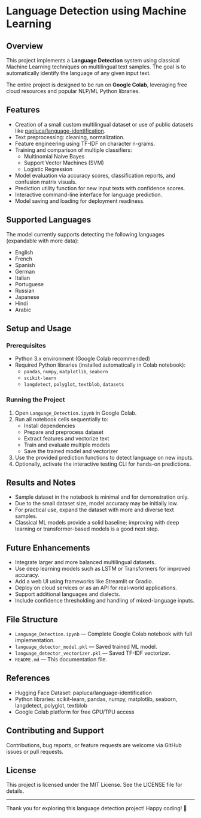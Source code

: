 # Language Detection using Machine Learning

## Overview

This project implements a **Language Detection** system using classical Machine Learning techniques on multilingual text samples. The goal is to automatically identify the language of any given input text.

The entire project is designed to be run on **Google Colab**, leveraging free cloud resources and popular NLP/ML Python libraries.

## Features

- Creation of a small custom multilingual dataset or use of public datasets like [papluca/language-identification](https://huggingface.co/datasets/papluca/language-identification).
- Text preprocessing: cleaning, normalization.
- Feature engineering using TF-IDF on character n-grams.
- Training and comparison of multiple classifiers:
  - Multinomial Naive Bayes
  - Support Vector Machines (SVM)
  - Logistic Regression
- Model evaluation via accuracy scores, classification reports, and confusion matrix visuals.
- Prediction utility function for new input texts with confidence scores.
- Interactive command-line interface for language prediction.
- Model saving and loading for deployment readiness.

## Supported Languages

The model currently supports detecting the following languages (expandable with more data):

- English
- French
- Spanish
- German
- Italian
- Portuguese
- Russian
- Japanese
- Hindi
- Arabic

## Setup and Usage

### Prerequisites

- Python 3.x environment (Google Colab recommended)
- Required Python libraries (installed automatically in Colab notebook):
  - `pandas`, `numpy`, `matplotlib`, `seaborn`
  - `scikit-learn`
  - `langdetect`, `polyglot`, `textblob`, `datasets`

### Running the Project

1. Open `Language_Detection.ipynb` in Google Colab.
2. Run all notebook cells sequentially to:
   - Install dependencies
   - Prepare and preprocess dataset
   - Extract features and vectorize text
   - Train and evaluate multiple models
   - Save the trained model and vectorizer
3. Use the provided prediction functions to detect language on new inputs.
4. Optionally, activate the interactive testing CLI for hands-on predictions.

## Results and Notes

- Sample dataset in the notebook is minimal and for demonstration only.
- Due to the small dataset size, model accuracy may be initially low.
- For practical use, expand the dataset with more and diverse text samples.
- Classical ML models provide a solid baseline; improving with deep learning or transformer-based models is a good next step.

## Future Enhancements

- Integrate larger and more balanced multilingual datasets.
- Use deep learning models such as LSTM or Transformers for improved accuracy.
- Add a web UI using frameworks like Streamlit or Gradio.
- Deploy on cloud services or as an API for real-world applications.
- Support additional languages and dialects.
- Include confidence thresholding and handling of mixed-language inputs.

## File Structure

- `Language_Detection.ipynb` — Complete Google Colab notebook with full implementation.
- `language_detector_model.pkl` — Saved trained ML model.
- `language_detector_vectorizer.pkl` — Saved TF-IDF vectorizer.
- `README.md` — This documentation file.

## References

- Hugging Face Dataset: papluca/language-identification
- Python libraries: scikit-learn, pandas, numpy, matplotlib, seaborn, langdetect, polyglot, textblob
- Google Colab platform for free GPU/TPU access

## Contributing and Support

Contributions, bug reports, or feature requests are welcome via GitHub issues or pull requests.  

## License

This project is licensed under the MIT License. See the LICENSE file for details.

---

Thank you for exploring this language detection project! Happy coding! 🚀
